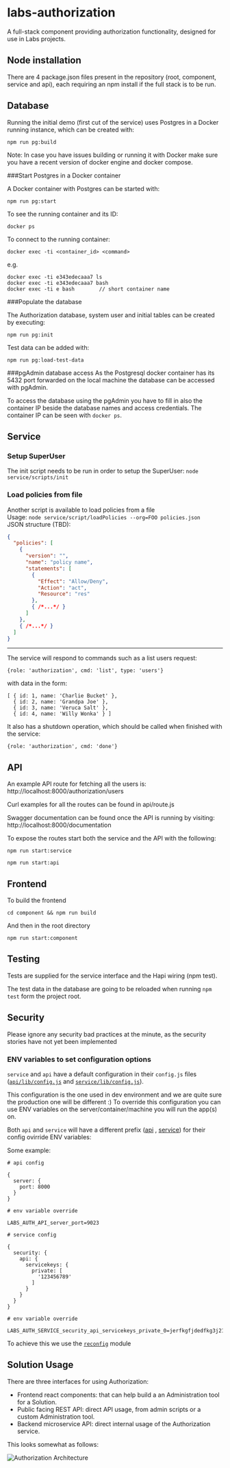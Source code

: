 # labs-authorization

A full-stack component providing authorization functionality, designed for use in Labs projects.

## Node installation

There are 4 package.json files present in the repository (root, component, service and api), each requiring an npm install if the full stack is to be run.

## Database

Running the initial demo (first cut of the service) uses Postgres in a Docker running instance, which can be created with:

```
npm run pg:build
```

Note: In case you have issues building or running it with Docker make sure you have a recent version of docker engine and docker compose.

###Start Postgres in a Docker container

A Docker container with Postgres can be started with:
```
npm run pg:start
```

To see the running container and its ID:
```
docker ps
```

To connect to the running container:
```
docker exec -ti <container_id> <command>
```
e.g.
```
docker exec -ti e343edecaaa7 ls
docker exec -ti e343edecaaa7 bash
docker exec -ti e bash        // short container name
```

###Populate the database

The Authorization database, system user and initial tables
can be created by executing:

```
npm run pg:init
```

Test data can be added with:
```
npm run pg:load-test-data
```

###pgAdmin database access
As the Postgresql docker container has its 5432 port forwarded on the local machine the database can be accessed with pgAdmin.

To access the database using the pgAdmin you have to fill in also the container IP beside the database names and access credentials. The container IP can be seen with `docker ps`.

## Service

### Setup SuperUser

The init script needs to be run in order to setup the SuperUser: `node service/scripts/init`
 
### Load policies from file

Another script is available to load policies from a file  
Usage: `node service/script/loadPolicies --org=FOO policies.json`  
JSON structure (TBD):  
```json
{
  "policies": [
    {
      "version": "",
      "name": "policy name",
      "statements": [
        {
          "Effect": "Allow/Deny",
          "Action": "act",
          "Resource": "res"
        },
        { /*...*/ }
      ]
    },
    { /*...*/ }
  ]
}
```

---

The service will respond to commands such as a list users request:

    {role: 'authorization', cmd: 'list', type: 'users'}

with data in the form:

    [ { id: 1, name: 'Charlie Bucket' },
      { id: 2, name: 'Grandpa Joe' },
      { id: 3, name: 'Veruca Salt' },
      { id: 4, name: 'Willy Wonka' } ]

It also has a shutdown operation, which should be called when finished with the
service:

    {role: 'authorization', cmd: 'done'}

## API

An example API route for fetching all the users is: http://localhost:8000/authorization/users

Curl examples for all the routes can be found in api/route.js

Swagger documentation can be found once the API is running by visiting: http://localhost:8000/documentation

To expose the routes start both the service and the API with the following:

    npm run start:service

    npm run start:api

## Frontend

To build the frontend

    cd component && npm run build

And then in the root directory

    npm run start:component

## Testing

Tests are supplied for the service interface and the Hapi wiring (npm test).

The test data in the database are going to be reloaded when running `npm test` form the project root.

## Security

Please ignore any security bad practices at the minute, as the security stories have not yet been implemented

### ENV variables to set configuration options

`service` and `api` have a default configuration in their `config.js` files ([`api/lib/config.js`](https://github.com/nearform/labs-authorization/blob/master/api/lib/config.js) and [`service/lib/config.js`](https://github.com/nearform/labs-authorization/blob/master/service/lib/config.js)).

This configuration is the one used in dev environment and we are quite sure the production one will be different :) To override this configuration you can use ENV variables on the server/container/machine you will run the app(s) on.

Both `api` and `service` will have a different prefix ([api](https://github.com/nearform/labs-authorization/blob/master/api/lib/config.js#L20) , [service](https://github.com/nearform/labs-authorization/blob/master/service/lib/config.js#L29)) for their config ovirride ENV variables:

Some example:

```
# api config

{
  server: {
    port: 8000
  }
}

# env variable override

LABS_AUTH_API_server_port=9023
```

```
# service config

{
  security: {
    api: {
      servicekeys: {
        private: [
          '123456789'
        ]
      }
    }
  }
}

# env variable override

LABS_AUTH_SERVICE_security_api_servicekeys_private_0=jerfkgfjdedfkg3j213i43u31jk2erwegjndf
```

To achieve this we use the [`reconfig`](https://github.com/namshi/reconfig) module


## Solution Usage

There are three interfaces for using Authorization:

* Frontend react components: that can help build a an Administration tool for a Solution.
* Public facing REST API: direct API usage, from admin scripts or a custom Administration tool.
* Backend microservice API: direct internal usage of the Authorization service.

This looks somewhat as follows:

![Authorization Architecture](./docs/authorization.png)
